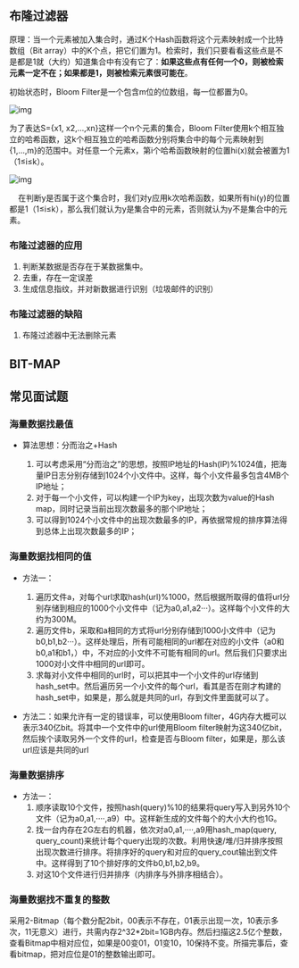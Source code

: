 ## 布隆过滤器
原理：当一个元素被加入集合时，通过K个Hash函数将这个元素映射成一个比特数组（Bit array）中的K个点，把它们置为1。检索时，我们只要看看这些点是不是都是1就（大约）知道集合中有没有它了：**如果这些点有任何一个0，则被检索元素一定不在；如果都是1，则被检索元素很可能在**。

初始状态时，Bloom Filter是一个包含m位的位数组，每一位都置为0。

![img](https://p-blog.csdn.net/images/p_blog_csdn_net/jiaomeng/275417/o_bf1.jpg)

为了表达S={x1, x2,…,xn}这样一个n个元素的集合，Bloom Filter使用k个相互独立的哈希函数，这k个相互独立的哈希函数分别将集合中的每个元素映射到{1,…,m}的范围中。对任意一个元素x，第i个哈希函数映射的位置hi(x)就会被置为1（1≤i≤k）。

![img](https://p-blog.csdn.net/images/p_blog_csdn_net/jiaomeng/275417/o_bf2.jpg)

    在判断y是否属于这个集合时，我们对y应用k次哈希函数，如果所有hi(y)的位置都是1（1≤i≤k），那么我们就认为y是集合中的元素，否则就认为y不是集合中的元素。 

### 布隆过滤器的应用

1. 判断某数据是否存在于某数据集中。
2. 去重，存在一定误差
3. 生成信息指纹，并对新数据进行识别（垃圾邮件的识别）

### 布隆过滤器的缺陷

1. 布隆过滤器中无法删除元素

## BIT-MAP





## 常见面试题
### 海量数据找最值

- 算法思想：分而治之+Hash

  1. 可以考虑采用“分而治之”的思想，按照IP地址的Hash(IP)%1024值，把海量IP日志分别存储到1024个小文件中。这样，每个小文件最多包含4MB个IP地址；
  2. 对于每一个小文件，可以构建一个IP为key，出现次数为value的Hash map，同时记录当前出现次数最多的那个IP地址；
  3. 可以得到1024个小文件中的出现次数最多的IP，再依据常规的排序算法得到总体上出现次数最多的IP；

### 海量数据找相同的值

- 方法一：
    1. 遍历文件a，对每个url求取hash(url)%1000，然后根据所取得的值将url分别存储到相应的1000个小文件中（记为a0,a1,a2···）。这样每个小文件的大约为300M。
    2. 遍历文件b，采取和a相同的方式将url分别存储到1000小文件中（记为b0,b1,b2···）。这样处理后，所有可能相同的url都在对应的小文件（a0和b0,a1和b1，）中，不对应的小文件不可能有相同的url。然后我们只要求出1000对小文件中相同的url即可。
    3. 求每对小文件中相同的url时，可以把其中一个小文件的url存储到hash_set中。然后遍历另一个小文件的每个url，看其是否在刚才构建的hash_set中，如果是，那么就是共同的url，存到文件里面就可以了。

- 方法二：如果允许有一定的错误率，可以使用Bloom filter，4G内存大概可以表示340亿bit。将其中一个文件中的url使用Bloom filter映射为这340亿bit，然后挨个读取另外一个文件的url，检查是否与Bloom filter，如果是，那么该url应该是共同的url

### 海量数据排序

- 方法一：
	1. 顺序读取10个文件，按照hash(query)%10的结果将query写入到另外10个文件（记为a0,a1,····,a9）中。这样新生成的文件每个的大小大约也1G。
	2. 找一台内存在2G左右的机器，依次对a0,a1,····,a9用hash_map(query, query_count)来统计每个query出现的次数。利用快速/堆/归并排序按照出现次数进行排序。将排序好的query和对应的query_cout输出到文件中。这样得到了10个排好序的文件b0,b1,b2,b9。
	3. 对这10个文件进行归并排序（内排序与外排序相结合）。

### 海量数据找不重复的整数

采用2-Bitmap（每个数分配2bit，00表示不存在，01表示出现一次，10表示多次，11无意义）进行，共需内存2^32*2bit=1GB内存。然后扫描这2.5亿个整数，查看Bitmap中相对应位，如果是00变01，01变10，10保持不变。所描完事后，查看bitmap，把对应位是01的整数输出即可。
